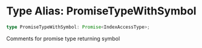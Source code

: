 # Type Alias: PromiseTypeWithSymbol

```ts
type PromiseTypeWithSymbol: Promise<IndexAccessType>;
```

Comments for promise type returning symbol
